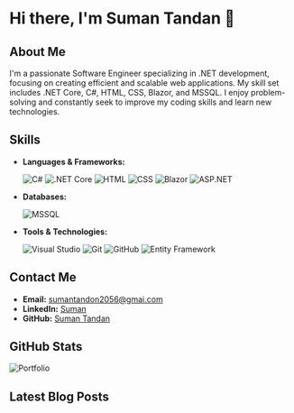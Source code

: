 # Hi there, I'm Suman Tandan 👋

## About Me

I'm a passionate Software Engineer specializing in .NET development, focusing on creating efficient and scalable web applications. My skill set includes .NET Core, C#, HTML, CSS, Blazor, and MSSQL. I enjoy problem-solving and constantly seek to improve my coding skills and learn new technologies.

## Skills

- **Languages & Frameworks:**

  ![C#](https://img.shields.io/badge/C%23-239120?style=for-the-badge&logo=c-sharp&logoColor=white)
  ![.NET Core](https://img.shields.io/badge/.NET_Core-512BD4?style=for-the-badge&logo=dotnet&logoColor=white)
  ![HTML](https://img.shields.io/badge/HTML-E34F26?style=for-the-badge&logo=html5&logoColor=white)
  ![CSS](https://img.shields.io/badge/CSS-1572B6?style=for-the-badge&logo=css3&logoColor=white)
  ![Blazor](https://img.shields.io/badge/Blazor-512BD4?style=for-the-badge&logo=blazor&logoColor=white)
  ![ASP.NET](https://img.shields.io/badge/ASP.NET-512BD4?style=for-the-badge&logo=dotnet&logoColor=white)

- **Databases:**

  ![MSSQL](https://img.shields.io/badge/MSSQL-CC2927?style=for-the-badge&logo=microsoft-sql-server&logoColor=white)

- **Tools & Technologies:**

  ![Visual Studio](https://img.shields.io/badge/Visual_Studio-5C2D91?style=for-the-badge&logo=visual%20studio&logoColor=white)
  ![Git](https://img.shields.io/badge/Git-F05032?style=for-the-badge&logo=git&logoColor=white)
  ![GitHub](https://img.shields.io/badge/GitHub-181717?style=for-the-badge&logo=github&logoColor=white)
  ![Entity Framework](https://img.shields.io/badge/Entity_Framework-512BD4?style=for-the-badge&logo=dotnet&logoColor=white)


## Contact Me

- **Email:** [sumantandon2056@gmai.com](mailto:sumantandon2056@gmail.com)
- **LinkedIn:** [Suman](https://www.linkedin.com/in/suman-tandan-566734199/)
- **GitHub:** [Suman Tandan](https://github.com/tandon1999)

## GitHub Stats

![Portfolio](https://www.sumantandan.com.np/)

## Latest Blog Posts

<!-- BLOG-POST-LIST:START -->
<!-- BLOG-POST-LIST:END -->

<!-- 
**yourusername/yourusername** is a ✨ _special_ ✨ repository because its `README.md` (this file) appears on your GitHub profile.
-->

